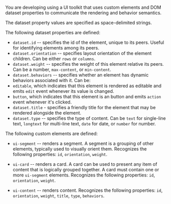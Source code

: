 You are developing using a UI toolkit that uses custom elements and DOM dataset
properties to communicate the rendering and behavior semantics.

The dataset property values are specified as space-delimited strings.

The following dataset properties are defined:

- `dataset.id` -- specifies the id of the element, unique to its peers. Useful
  for identifying elements among its peers.
- `dataset.orientation` -- specifies layout orientation of the element children.
  Can be either `rows` or `columns`.
- `dataset.weight` -- specifies the weight of this element relative its peers.
  Can be a number, `max-content`, or `min-content`.
- `dataset.behaviors` -- specifies whether an element has dynamic behaviors
  associated with it. Can be:
- `editable`, which indicates that this element is rendered as editable and
  emits `edit` event whenever its value is changed.
- `button`, which indicates that this element is an button and emits `action`
  event whenever it's clicked.
- `dataset.title` - specifies a friendly title for the element that may be
  rendered alongside the element.
- `dataset.type` -- specifies the type of content. Can be `text` for single-line
  text, `longtext` for multi-line text, `date` for date, or `number` for number.

The following custom elements are defined:

- `ui-segment` -- renders a segment. A segment is a grouping of other elements,
  typically used to visually orient them. Recognizes the following properties:
  `id`, `orientation`, `weight`.

- `ui-card` -- renders a card. A card can be used to present any item of content
  that is logically grouped together. A card must contain one or more
  `ui-segment` elements. Recognizes the following properties: `id`,
  `orientation`, `weight`.

- `ui-content` -- renders content. Recognizes the following properties: `id`,
  `orientation`, `weight`, `title`, `type`, `behaviors`.
